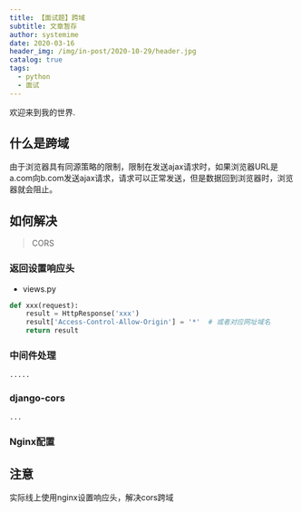 ```yaml
---
title: 【面试题】跨域
subtitle: 文章暂存
author: systemime
date: 2020-03-16
header_img: /img/in-post/2020-10-29/header.jpg
catalog: true
tags:
  - python
  - 面试
---
```


欢迎来到我的世界.

<!-- more -->

<a name="SIhCg"></a>
## 什么是跨域
由于浏览器具有同源策略的限制，限制在发送ajax请求时，如果浏览器URL是a.com向b.com发送ajax请求，请求可以正常发送，但是数据回到浏览器时，浏览器就会阻止。
<a name="Z6OYH"></a>
## 如何解决
> CORS

<a name="dzWu4"></a>
### 返回设置响应头

- views.py
```python
def xxx(request):
    result = HttpResponse('xxx')
    result['Access-Control-Allow-Origin'] = '*'  # 或者对应网址域名
    return result
```
<a name="qrU7f"></a>
### 中间件处理
```python
.....
```
<a name="mPcQk"></a>
### django-cors
```python
...
```
<a name="XswY9"></a>
### Nginx配置
<a name="n2wUI"></a>
## 注意
实际线上使用nginx设置响应头，解决cors跨域
